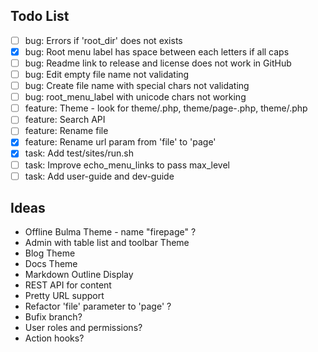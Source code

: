 ## Todo List

* [ ] bug: Errors if 'root_dir' does not exists
* [x] bug: Root menu label has space between each letters if all caps
* [ ] bug: Readme link to release and license does not work in GitHub
* [ ] bug: Edit empty file name not validating
* [ ] bug: Create file name with special chars not validating
* [ ] bug: root_menu_label with unicode chars not working
* [ ] feature: Theme - look for theme/<theme-name>.php, theme/page-<ext>.php, theme/<page>.php
* [ ] feature: Search API
* [ ] feature: Rename file
* [x] feature: Rename url param from 'file' to 'page'
* [x] task: Add test/sites/run.sh
* [ ] task: Improve echo_menu_links to pass max_level
* [ ] task: Add user-guide and dev-guide

## Ideas

* Offline Bulma Theme - name "firepage" ?
* Admin with table list and toolbar Theme
* Blog Theme
* Docs Theme
* Markdown Outline Display
* REST API for content
* Pretty URL support
* Refactor 'file' parameter to 'page' ?
* Bufix branch?
* User roles and permissions?
* Action hooks?
